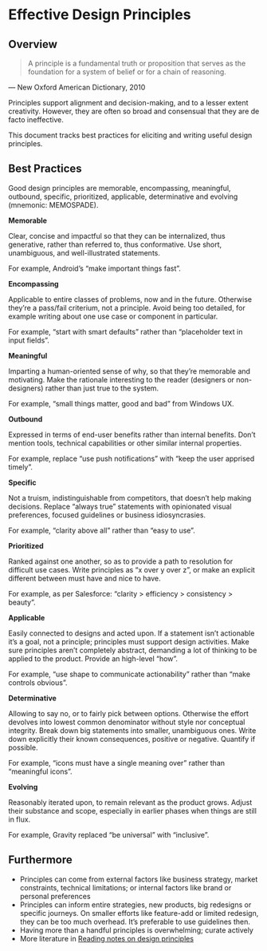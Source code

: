 # Effective Design Principles

<!--BREAK-->

<!-- How is any of this different than guidelines? When use this instead of cheaper guidelines? -->

## Overview

> A principle is a fundamental truth or proposition that serves as the foundation for a system of belief or for a chain of reasoning.

— New Oxford American Dictionary, 2010

Principles support alignment and decision-making, and to a lesser extent creativity.
However, they are often so broad and consensual that they are de facto ineffective.

This document tracks best practices for eliciting and writing useful design principles.

## Best Practices

Good design principles are memorable, encompassing, meaningful, outbound, specific, prioritized, applicable, determinative and evolving (mnemonic: MEMOSPADE).

<!-- It’s ok if some principles don’t embody all those attributes. But usually the more compliant, the stronger. -->

<!-- Tout rédigé en ellipsant la proposition initiale “Good design principles are…”" -->

**Memorable**

Clear, concise and impactful so that they can be internalized, thus generative, rather than referred to, thus conformative.
Use short, unambiguous, and well-illustrated statements.

For example, Android’s “make important things fast”.

**Encompassing**

Applicable to entire classes of problems, now and in the future.
Otherwise they’re a pass/fail criterium, not a principle.
Avoid being too detailed, for example writing about one use case or component in particular.

For example, “start with smart defaults” rather than “placeholder text in input fields”.

**Meaningful**

Imparting a human-oriented sense of why, so that they’re memorable and motivating.
Make the rationale interesting to the reader (designers or non-designers) rather than just true to the system.

For example, “small things matter, good and bad” from Windows UX.

**Outbound**

Expressed in terms of end-user benefits rather than internal benefits.
Don’t mention tools, technical capabilities or other similar internal properties.

For example, replace “use push notifications” with “keep the user apprised timely”.

**Specific**

Not a truism, indistinguishable from competitors, that doesn’t help making decisions.
Replace “always true” statements with opinionated visual preferences, focused guidelines or business idiosyncrasies.

For example, “clarity above all” rather than “easy to use”.

**Prioritized**

Ranked against one another, so as to provide a path to resolution for difficult use cases.
Write principles as “x over y over z”, or make an explicit different between must have and nice to have.

For example, as per Salesforce: “clarity > efficiency > consistency > beauty”.

**Applicable**

Easily connected to designs and acted upon.
If a statement isn’t actionable it’s a goal, not a principle; principles must support design activities.
Make sure principles aren’t completely abstract, demanding a lot of thinking to be applied to the product. Provide an high-level “how”.

For example, “use shape to communicate actionability” rather than “make controls obvious”.

**Determinative**

Allowing to say no, or to fairly pick between options.
Otherwise the effort devolves into lowest common denominator without style nor conceptual integrity.
Break down big statements into smaller, unambiguous ones. Write down explicitly their known consequences, positive or negative. Quantify if possible.

For example, “icons must have a single meaning over” rather than “meaningful icons”.

**Evolving**

Reasonably iterated upon, to remain relevant as the product grows.
Adjust their substance and scope, especially in earlier phases when things are still in flux.

For example, Gravity replaced “be universal” with “inclusive”.

## Furthermore

- Principles can come from external factors like business strategy, market constraints, technical limitations; or internal factors like brand or personal preferences
- Principles can inform entire strategies, new products, big redesigns or specific journeys. On smaller efforts like feature-add or limited redesign, they can be too much overhead. It’s preferable to use guidelines then.
- Having more than a handful principles is overwhelming; curate actively
- More literature in [Reading notes on design principles](../Reading%20notes%20on%20design%20principles)
<!-- - Don't write principles because you feel you have to, or because the design system landing page needs some filler. Write them because the team finds itself arguing again and again over small details, ultimately making subjective calls, or because the design outputs lack punch and integrity. -->

<!-- Principles are relevant in several areas of an organization: strategy, gouvernance, marketing, etc. -->
